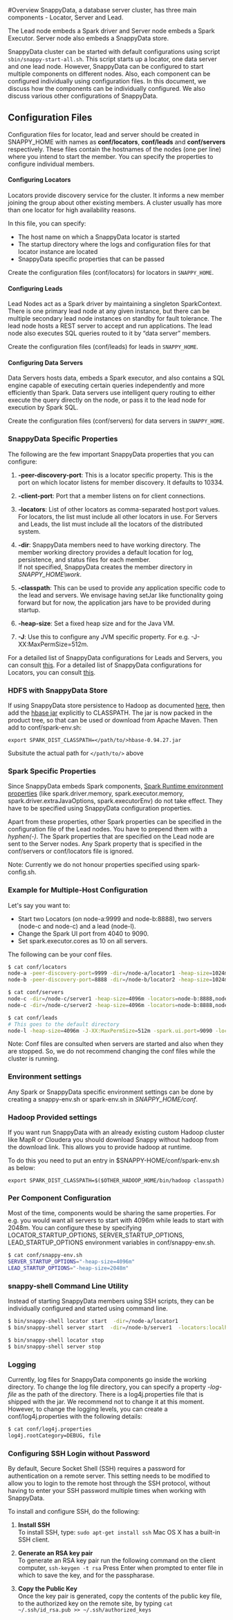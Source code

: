 #Overview
SnappyData, a database server cluster, has three main components - Locator, Server and Lead. 

The Lead node embeds a Spark driver and Server node embeds a Spark Executor. Server node also embeds a SnappyData store.

SnappyData cluster can be started with default configurations using script `sbin/snappy-start-all.sh`. This script starts up a locator, one data server and one lead node. However, SnappyData can be configured to start multiple components on different nodes. 
Also, each component can be configured individually using configuration files. In this document, 
we discuss how the components can be individually configured. We also discuss various other configurations of SnappyData.

## Configuration Files

Configuration files for locator, lead and server should be created in SNAPPY_HOME with names as **conf/locators**, **conf/leads** and **conf/servers** respectively. These files contain the hostnames of the nodes (one per line) where you intend to start the member. You can specify the properties to configure individual members.

#### Configuring Locators

Locators provide discovery service for the cluster. It informs a new member joining the group about other existing members. A cluster usually has more than one locator for high availability reasons.

In this file, you can specify:

* The host name on which a SnappyData locator is started
* The startup directory where the logs and configuration files for that locator instance are located
* SnappyData specific properties that can be passed

Create the configuration files (conf/locators) for locators in `SNAPPY_HOME`.

#### Configuring Leads

Lead Nodes act as a Spark driver by maintaining a singleton SparkContext. There is one primary lead node at any given instance, but there can be multiple secondary lead node instances on standby for fault tolerance. The lead node hosts a REST server to accept and run applications. The lead node also executes SQL queries routed to it by “data server” members.

Create the configuration files (conf/leads) for leads in `SNAPPY_HOME`.

#### Configuring Data Servers
Data Servers hosts data, embeds a Spark executor, and also contains a SQL engine capable of executing certain queries independently and more efficiently than Spark. Data servers use intelligent query routing to either execute the query directly on the node, or pass it to the lead node for execution by Spark SQL.

Create the configuration files (conf/servers) for data servers in `SNAPPY_HOME`.


### SnappyData Specific Properties

The following are the few important SnappyData properties that you can configure:

1. **-peer-discovery-port**: This is a locator specific property. This is the port on which locator listens for member discovery. It defaults to 10334. 

2. **-client-port**: Port that a member listens on for client connections. 

3. **-locators**: List of other locators as comma-separated host:port values. For locators, the list must include all other locators in use. For Servers and Leads, the list must include all the locators of the distributed system.

4. **-dir**: SnappyData members need to have working directory. The member working directory provides a default location for log, persistence, and status files for each member.<br> If not specified, SnappyData creates the member directory in _SNAPPY_HOME\work_. 

5. **-classpath**: This can be used to provide any application specific code to the lead and servers. We envisage having setJar like functionality going forward but for now, the application jars have to be provided during startup. 

6. **-heap-size**: Set a fixed heap size and for the Java VM. 

7. **-J**: Use this to configure any JVM specific property. For e.g. -J-XX:MaxPermSize=512m. 

For a detailed list of SnappyData configurations for Leads and Servers, you can consult [this](http://gemfirexd.docs.pivotal.io/docs-gemfirexd/reference/gfxd_commands/gfxd-server.html). For a detailed list of SnappyData configurations for Locators, you can consult [this](http://gemfirexd.docs.pivotal.io/docs-gemfirexd/reference/gfxd_commands/gfxd-locator.html).

### HDFS with SnappyData Store

If using SnappyData store persistence to Hadoop as documented [here](http://gemfirexd.docs.pivotal.io/docs-gemfirexd/disk_storage/persist-hdfs.html), then add the [hbase jar](http://search.maven.org/#artifactdetails|org.apache.hbase|hbase|0.94.27|jar) explicitly to CLASSPATH. The jar is now packed in the product tree, so that can be used or download from Apache Maven. Then add to conf/spark-env.sh:

`export SPARK_DIST_CLASSPATH=</path/to/>hbase-0.94.27.jar`

Subsitute the actual path for `</path/to/>` above

### Spark Specific Properties 

Since SnappyData embeds Spark components, [Spark Runtime environment properties](http://spark.apache.org/docs/latest/configuration.html#runtime-environment) (like  spark.driver.memory, spark.executor.memory, spark.driver.extraJavaOptions, spark.executorEnv) do not take effect. They have to be specified using SnappyData configuration properties. 

Apart from these properties, other Spark properties can be specified in the configuration file of the Lead nodes. You have to prepend them with a _hyphen(-)_. The Spark properties that are specified on the Lead node are sent to the Server nodes. Any Spark property that is specified in the conf/servers or conf/locators file is ignored. 

<Note>Note: Currently we do not honour properties specified using spark-config.sh. </note>

### Example for Multiple-Host Configuration

Let's say you want to:

* Start two Locators (on node-a:9999 and node-b:8888), two servers (node-c and node-c) and a lead (node-l). 
* Change the Spark UI port from 4040 to 9090. 
* Set spark.executor.cores as 10 on all servers. 

The following can be your conf files. 

```bash
$ cat conf/locators
node-a -peer-discovery-port=9999 -dir=/node-a/locator1 -heap-size=1024m -locators=node-b:8888
node-b -peer-discovery-port=8888 -dir=/node-b/locator2 -heap-size=1024m -locators=node-a:9999

$ cat conf/servers
node-c -dir=/node-c/server1 -heap-size=4096m -locators=node-b:8888,node-a:9999
node-c -dir=/node-c/server2 -heap-size=4096m -locators=node-b:8888,node-a:9999

$ cat conf/leads
# This goes to the default directory 
node-l -heap-size=4096m -J-XX:MaxPermSize=512m -spark.ui.port=9090 -locators=node-b:8888,node-a:9999 -spark.executor.cores=10
```
<Note> Note: Conf files are consulted when servers are started and also when they are stopped. So, we do not recommend changing the conf files while the cluster is running. </Note>

### Environment settings

Any Spark or SnappyData specific environment settings can be done by creating a snappy-env.sh or spark-env.sh in _SNAPPY_HOME/conf_. 

### Hadoop Provided settings
If you want run SnappyData with an already existing custom Hadoop cluster like MapR or Cloudera you should download Snappy without hadoop from the download link.
This allows you to provide hadoop at runtime.

To do this you need to put an entry in $SNAPPY-HOME/conf/spark-env.sh as below:
```
export SPARK_DIST_CLASSPATH=$($OTHER_HADOOP_HOME/bin/hadoop classpath)
```

### Per Component Configuration 

Most of the time, components would be sharing the same properties. For e.g. you would want all servers to start with 4096m while leads to start with 2048m. You can configure these by specifying LOCATOR_STARTUP_OPTIONS, SERVER_STARTUP_OPTIONS, LEAD_STARTUP_OPTIONS environment variables in conf/snappy-env.sh. 

```bash 
$ cat conf/snappy-env.sh
SERVER_STARTUP_OPTIONS="-heap-size=4096m"
LEAD_STARTUP_OPTIONS="-heap-size=2048m"
```

### snappy-shell Command Line Utility

Instead of starting SnappyData members using SSH scripts, they can be individually configured and started using command line. 

```bash 
$ bin/snappy-shell locator start  -dir=/node-a/locator1 
$ bin/snappy-shell server start  -dir=/node-b/server1  -locators:localhost:10334

$ bin/snappy-shell locator stop
$ bin/snappy-shell server stop
```
  
### Logging 

Currently, log files for SnappyData components go inside the working directory. To change the log file directory, you can specify a property _-log-file_ as the path of the directory. There is a log4j.properties file that is shipped with the jar. We recommend not to change it at this moment. However, to change the logging levels, you can create a conf/log4j.properties with the following details: 

```bash
$ cat conf/log4j.properties 
log4j.rootCategory=DEBUG, file
```

### Configuring SSH Login without Password
By default, Secure Socket Shell (SSH) requires a password for authentication on a remote server.
This setting needs to be modified to allow you to login to the remote host through the SSH protocol, without having to enter your SSH password multiple times when working with SnappyData.

To install and configure SSH, do the following:

1. **Install SSH** <br>
	To install SSH,  type:
    `sudo apt-get install ssh`
    Mac OS X has a built-in SSH client.

2. **Generate an RSA key pair**<br>
    To generate an RSA key pair run the following command on the client computer,
    `ssh-keygen -t rsa`
    Press Enter when prompted to enter file in which to save the key, and for the passpharase.

3.  **Copy the Public Key**<br>
    Once the key pair is generated, copy the contents of the public key file, to the authorized key on the remote 	site, by typing
    `cat ~/.ssh/id_rsa.pub >> ~/.ssh/authorized_keys`


